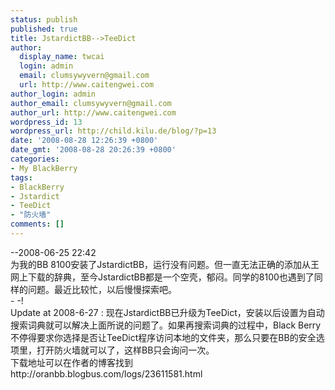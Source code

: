 ```yaml
---
status: publish
published: true
title: JstardictBB-->TeeDict
author:
  display_name: twcai
  login: admin
  email: clumsywyvern@gmail.com
  url: http://www.caitengwei.com
author_login: admin
author_email: clumsywyvern@gmail.com
author_url: http://www.caitengwei.com
wordpress_id: 13
wordpress_url: http://child.kilu.de/blog/?p=13
date: '2008-08-28 12:26:39 +0800'
date_gmt: '2008-08-28 20:26:39 +0800'
categories:
- My BlackBerry
tags:
- BlackBerry
- Jstardict
- TeeDict
- "防火墙"
comments: []
---
```

<p>--2008-06-25 22:42<br />
为我的BB 8100安装了JstardictBB，运行没有问题。但一直无法正确的添加从王网上下载的辞典，至今JstardictBB都是一个空壳，郁闷。同学的8100也遇到了同样的问题。最近比较忙，以后慢慢探索吧。<br />
- -!<br />
Update at 2008-6-27 : 现在JstardictBB已升级为TeeDict，安装以后设置为自动搜索词典就可以解决上面所说的问题了。如果再搜索词典的过程中，Black Berry不停得要求你选择是否让TeeDict程序访问本地的文件夹，那么只要在BB的安全选项里，打开防火墙就可以了，这样BB只会询问一次。<br />
下载地址可以在作者的博客找到<br />
http:&#47;&#47;oranbb.blogbus.com&#47;logs&#47;23611581.html</p>
